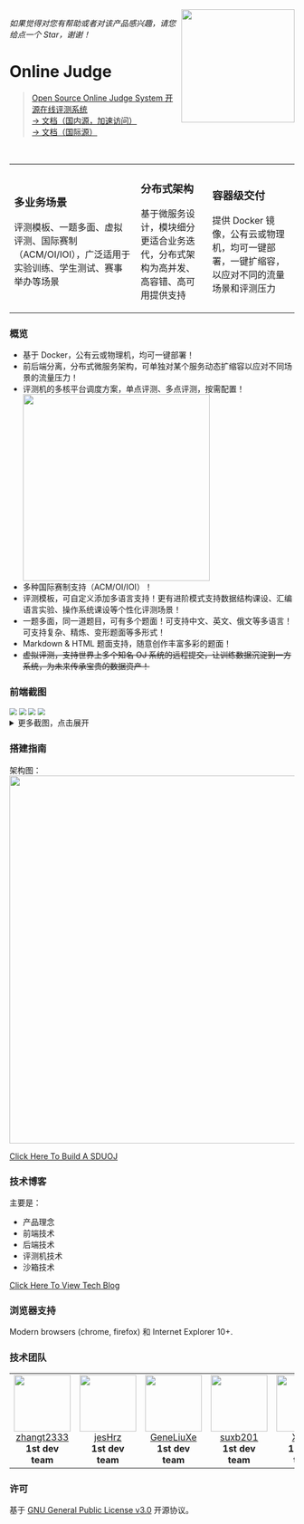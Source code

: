 <img align="right" src="docs/.vuepress/public/img/logo.png" width=200 />

*如果觉得对您有帮助或者对该产品感兴趣，请您给点一个 Star，谢谢！*

# Online Judge


> [Open Source Online Judge System 开源在线评测系统](https://github.com/SDUOJ/SDUOJ) <br />
  [→ 文档（国内源，加速访问）](https://sduoj.gitee.io)  <br />
  [→ 文档（国际源）](https://sduoj.online) 

<br />

<table>
    <tr>
        <td>
            <h3>多业务场景</h3> 
            <p>评测模板、一题多面、虚拟评测、国际赛制（ACM/OI/IOI），广泛适用于实验训练、学生测试、赛事举办等场景</p>
        </td>
        <td>
            <h3>分布式架构</h3> 
            <p>基于微服务设计，模块细分更适合业务迭代，分布式架构为高并发、高容错、高可用提供支持</p>
        </td>
        <td>
            <h3>容器级交付</h3> 
            <p>提供 Docker 镜像，公有云或物理机，均可一键部署，一键扩缩容，以应对不同的流量场景和评测压力</p>
        </td>
    </tr>
</table>


### 概览

* 基于 Docker，公有云或物理机，均可一键部署！
* 前后端分离，分布式微服务架构，可单独对某个服务动态扩缩容以应对不同场景的流量压力！
* 评测机的多核平台调度方案，单点评测、多点评测，按需配置！  <img src="docs/.vuepress/public/img/image-20201122203804615.png" width=330 align="center"/>
* 多种国际赛制支持（ACM/OI/IOI）！
* 评测模板，可自定义添加多语言支持！更有进阶模式支持数据结构课设、汇编语言实验、操作系统课设等个性化评测场景！
* 一题多面，同一道题目，可有多个题面！可支持中文、英文、俄文等多语言！可支持复杂、精炼、变形题面等多形式！
* Markdown & HTML 题面支持，随意创作丰富多彩的题面！
* ~~虚拟评测，支持世界上多个知名 OJ 系统的远程提交，让训练数据沉淀到一方系统，为未来传承宝贵的数据资产！~~

### 前端截图

<img src="docs/.vuepress/public/img/image-20201122210911513.png" style="zoom:80%;" />

<img src="docs/.vuepress/public/img/image-20201122211144679.png" style="zoom:80%;" />

<img src="docs/.vuepress/public/img/image-20201122211232174.png" style="zoom:80%;" />

<img src="docs/.vuepress/public/img/image-20201122212148575.png" style="zoom:80%;" />

<details>
<summary>更多截图，点击展开</summary>
<br>

<img src="docs/.vuepress/public/img/image-20201122210935648.png" style="zoom:80%;" />

<img src="docs/.vuepress/public/img/image-20201122211308172.png" style="zoom:80%;" />


<img src="docs/.vuepress/public/img/image-20201122212415897.png" style="zoom:80%;" />

<img src="docs/.vuepress/public/img/image-20201122212452051.png" style="zoom:80%;" />

<img src="docs/.vuepress/public/img/image-20201122212524787.png" style="zoom:80%;" />

<img src="docs/.vuepress/public/img/image-20201122212606712.png" style="zoom:80%;" />

<img src="docs/.vuepress/public/img/image-20201122212903607.png" style="zoom:80%;" />

<img src="docs/.vuepress/public/img/image-20201122212835905.png" style="zoom:80%;" />

</details>

### 搭建指南

架构图：  <img src="docs/.vuepress/public/img/image-20201122204545807.png" width=650 align="center"/>

[Click Here To Build A SDUOJ](https://sduoj.online/building-guide/)

### 技术博客

主要是：
* 产品理念
* 前端技术
* 后端技术
* 评测机技术
* 沙箱技术

[Click Here To View Tech Blog](https://sduoj.online/technology-blog/)


### 浏览器支持

Modern browsers (chrome, firefox) 和 Internet Explorer 10+.

### 技术团队
<table>
    <tr>
        <td align="center">
            <img src="https://github.com/zhangt2333.png?s=64" width="100px;"/>
            <br />
            <a href="https://github.com/zhangt2333" target="_blank">zhangt2333</a>
            <br />
            <strong> 1st dev team </strong>
        </td>
        <td align="center">
            <img src="https://github.com/jesHrz.png?s=64" width="100px;"/>
            <br />
            <a href="https://github.com/jesHrz" target="_blank">jesHrz</a>
            <br />
            <strong> 1st dev team </strong>
        </td>
        <td align="center">
            <img src="https://github.com/GeneLiuXe.png?s=64" width="100px;"/>
            <br />
            <a href="https://github.com/GeneLiuXe" target="_blank">GeneLiuXe</a>
            <br />
            <strong> 1st dev team </strong>
        </td>
        <td align="center">
            <img src="https://github.com/suxb201.png?s=64" width="100px;"/>
            <br />
            <a href="https://github.com/suxb201" target="_blank">suxb201</a>
            <br />
            <strong> 1st dev team </strong>
        </td>
        <td align="center">
            <img src="https://github.com/Xrvitd.png?s=64" width="100px;"/>
            <br />
            <a href="https://github.com/Xrvitd" target="_blank">Xrvitd</a>
            <br />
            <strong> 1st dev team </strong>
        </td>
    </tr>
</table>

### 许可

基于 [GNU General Public License v3.0](https://www.gnu.org/licenses/gpl-3.0.en.html) 开源协议。
